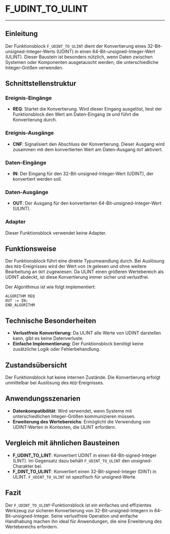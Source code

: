 # F_UDINT_TO_ULINT

* * * * * * * * * *
## Einleitung
Der Funktionsblock `F_UDINT_TO_ULINT` dient der Konvertierung eines 32-Bit-unsigned-Integer-Werts (UDINT) in einen 64-Bit-unsigned-Integer-Wert (ULINT). Dieser Baustein ist besonders nützlich, wenn Daten zwischen Systemen oder Komponenten ausgetauscht werden, die unterschiedliche Integer-Größen verwenden.

## Schnittstellenstruktur

### **Ereignis-Eingänge**
- **REQ**: Startet die Konvertierung. Wird dieser Eingang ausgelöst, liest der Funktionsblock den Wert am Daten-Eingang `IN` und führt die Konvertierung durch.

### **Ereignis-Ausgänge**
- **CNF**: Signalisiert den Abschluss der Konvertierung. Dieser Ausgang wird zusammen mit dem konvertierten Wert am Daten-Ausgang `OUT` aktiviert.

### **Daten-Eingänge**
- **IN**: Der Eingang für den 32-Bit-unsigned-Integer-Wert (UDINT), der konvertiert werden soll.

### **Daten-Ausgänge**
- **OUT**: Der Ausgang für den konvertierten 64-Bit-unsigned-Integer-Wert (ULINT).

### **Adapter**
Dieser Funktionsblock verwendet keine Adapter.

## Funktionsweise
Der Funktionsblock führt eine direkte Typumwandlung durch. Bei Auslösung des `REQ`-Ereignisses wird der Wert von `IN` gelesen und ohne weitere Bearbeitung an `OUT` zugewiesen. Da ULINT einen größeren Wertebereich als UDINT abdeckt, ist diese Konvertierung immer sicher und verlustfrei.

Der Algorithmus ist wie folgt implementiert:
```ST
ALGORITHM REQ
OUT := IN;
END_ALGORITHM
```

## Technische Besonderheiten
- **Verlustfreie Konvertierung**: Da ULINT alle Werte von UDINT darstellen kann, gibt es keine Datenverluste.
- **Einfache Implementierung**: Der Funktionsblock benötigt keine zusätzliche Logik oder Fehlerbehandlung.

## Zustandsübersicht
Der Funktionsblock hat keine internen Zustände. Die Konvertierung erfolgt unmittelbar bei Auslösung des `REQ`-Ereignisses.

## Anwendungsszenarien
- **Datenkompatibilität**: Wird verwendet, wenn Systeme mit unterschiedlichen Integer-Größen kommunizieren müssen.
- **Erweiterung des Wertebereichs**: Ermöglicht die Verwendung von UDINT-Werten in Kontexten, die ULINT erfordern.

## Vergleich mit ähnlichen Bausteinen
- **F_UDINT_TO_LINT**: Konvertiert UDINT in einen 64-Bit-signed-Integer (LINT). Im Gegensatz dazu behält `F_UDINT_TO_ULINT` den unsigned-Charakter bei.
- **F_DINT_TO_ULINT**: Konvertiert einen 32-Bit-signed-Integer (DINT) in ULINT. `F_UDINT_TO_ULINT` ist spezifisch für unsigned-Werte.

## Fazit
Der `F_UDINT_TO_ULINT`-Funktionsblock ist ein einfaches und effizientes Werkzeug zur sicheren Konvertierung von 32-Bit-unsigned-Integern in 64-Bit-unsigned-Integer. Seine verlustfreie Operation und einfache Handhabung machen ihn ideal für Anwendungen, die eine Erweiterung des Wertebereichs erfordern.